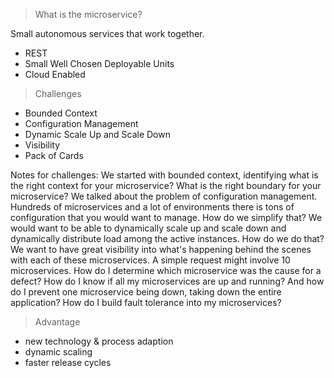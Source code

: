 

> What is the microservice? 

Small autonomous services that work together.
   - REST
   - Small Well Chosen Deployable Units
   - Cloud Enabled

> Challenges 
 - Bounded Context
 - Configuration Management
 - Dynamic Scale Up and Scale Down
 - Visibility
 - Pack of Cards


Notes for challenges: We started with bounded context,
identifying what is the right context for your microservice?
What is the right boundary for your microservice?
We talked about the problem of configuration management.
Hundreds of microservices and a lot of environments
there is tons of configuration
that you would want to manage.
How do we simplify that?
We would want to be able
to dynamically scale up and scale down
and dynamically distribute load among the active instances.
How do we do that?
We want to have great visibility into what's happening
behind the scenes with each of these microservices.
A simple request might involve 10 microservices.
How do I determine which microservice
was the cause for a defect?
How do I know if all my microservices are up and running?
And how do I prevent one microservice being down,
taking down the entire application?
How do I build fault tolerance into my microservices?


> Advantage 
- new technology & process adaption
- dynamic scaling
- faster release cycles
